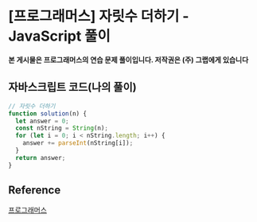 # [프로그래머스] 자릿수 더하기 - JavaScript 풀이

**본 게시물은 프로그래머스의 연습 문제 풀이입니다. 저작권은 (주) 그랩에게 있습니다**

## 자바스크립트 코드(나의 풀이)

```javascript
// 자릿수 더하기
function solution(n) {
  let answer = 0;
  const nString = String(n);
  for (let i = 0; i < nString.length; i++) {
    answer += parseInt(nString[i]);
  }
  return answer;
}
```



## Reference

[프로그래머스](https://programmers.co.kr)


